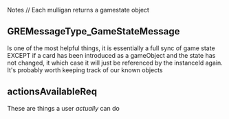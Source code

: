 Notes
// Each mulligan returns a gamestate object

## GREMessageType_GameStateMessage

Is one of the most helpful things, it is essentially a full sync of game state EXCEPT if a card has been introduced as a gameObject and the state has not changed, it which case it will just be referenced by the instanceId again. It's probably worth keeping track of our known objects

## actionsAvailableReq

These are things a user _actually_ can do
